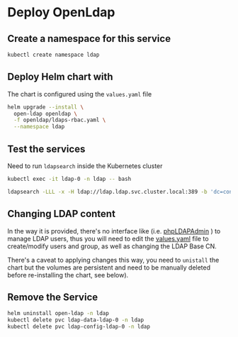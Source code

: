 # Deploy OpenLdap

## Create a namespace for this service

```bash
kubectl create namespace ldap
```

## Deploy Helm chart with

The chart is configured using the `values.yaml` file

```bash
helm upgrade --install \
  open-ldap openldap \
  -f openldap/ldaps-rbac.yaml \
  --namespace ldap
```

## Test the services

Need to run `ldapsearch` inside the Kubernetes cluster

```bash
kubectl exec -it ldap-0 -n ldap -- bash

ldapsearch -LLL -x -H ldap://ldap.ldap.svc.cluster.local:389 -b 'dc=confluent,dc=acme,dc=com' -D "cn=mds,dc=confluent,dc=acme,dc=com" -w 'Developer!'

```

## Changing LDAP content

In the way it is provided, there's no interface like (i.e. [phpLDAPAdmin](http://phpldapadmin.sourceforge.net/wiki/index.php/Main_Page) ) to manage LDAP users, thus you will need to edit the [values.yaml](openldap/values.yaml) file to create/modify users and group, as well as changing the LDAP Base CN.

There's a caveat to applying changes this way, you need to `unistall` the chart but the volumes are persistent and need to be manually deleted before re-installing the chart, see below).

## Remove the Service

```bash
helm uninstall open-ldap -n ldap
kubectl delete pvc ldap-data-ldap-0 -n ldap
kubectl delete pvc ldap-config-ldap-0 -n ldap
```
